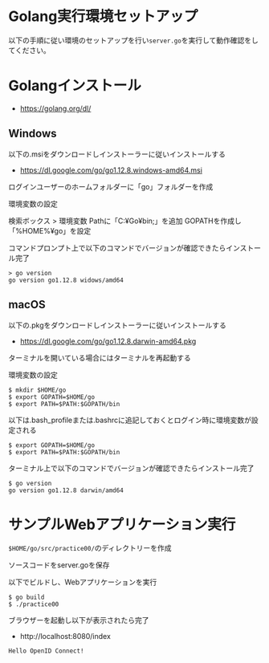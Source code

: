 Golang実行環境セットアップ
=========

以下の手順に従い環境のセットアップを行い`server.go`を実行して動作確認をしてください。

# Golangインストール

* https://golang.org/dl/

## Windows

以下の.msiをダウンロードしインストーラーに従いインストールする

* https://dl.google.com/go/go1.12.8.windows-amd64.msi

ログインユーザーのホームフォルダーに「go」フォルダーを作成

環境変数の設定

検索ボックス > 環境変数
Pathに「C:¥Go¥bin;」を追加
GOPATHを作成し「%HOME%¥go」を設定

コマンドプロンプト上で以下のコマンドでバージョンが確認できたらインストール完了

```
> go version
go version go1.12.8 widows/amd64
```

## macOS

以下の.pkgをダウンロードしインストーラーに従いインストールする

* https://dl.google.com/go/go1.12.8.darwin-amd64.pkg

ターミナルを開いている場合にはターミナルを再起動する

環境変数の設定

```
$ mkdir $HOME/go
$ export GOPATH=$HOME/go
$ export PATH=$PATH:$GOPATH/bin
```

以下は.bash_profileまたは.bashrcに追記しておくとログイン時に環境変数が設定される

```
$ export GOPATH=$HOME/go
$ export PATH=$PATH:$GOPATH/bin
```

ターミナル上で以下のコマンドでバージョンが確認できたらインストール完了

```
$ go version
go version go1.12.8 darwin/amd64
```

# サンプルWebアプリケーション実行

`$HOME/go/src/practice00/`のディレクトリーを作成

ソースコードをserver.goを保存

以下でビルドし、Webアプリケーションを実行

```
$ go build
$ ./practice00
```

ブラウザーを起動し以下が表示されたら完了

* http://localhost:8080/index

```
Hello OpenID Connect!
```
